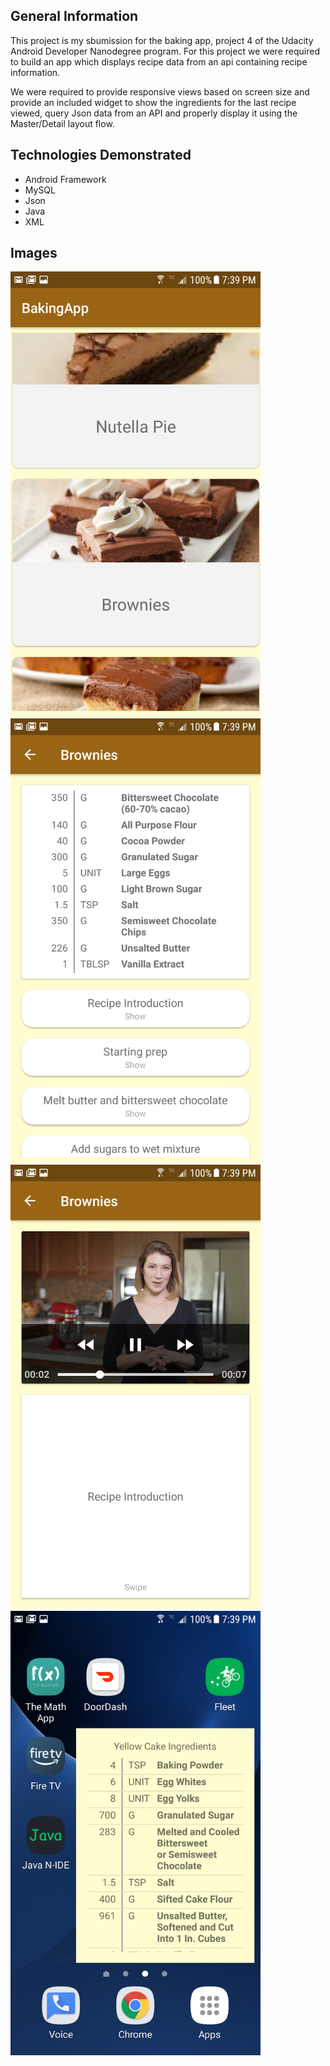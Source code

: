 ## General Information

This project is my sbumission for the baking app, project 4 of the Udacity Android Developer Nanodegree program. For this project we were required to build an app which displays recipe data from an api containing recipe information.

We were required to provide responsive views based on screen size and provide an included widget to show the ingredients for the last recipe viewed, query Json data from an API and properly display it using the Master/Detail layout flow.

## Technologies Demonstrated

* Android Framework
* MySQL
* Json
* Java
* XML

## Images

<img src="https://github.com/StevenBerdak/BakingApp/blob/master/readme/app_screenshots_1.png" width=400 /> <img src="https://github.com/StevenBerdak/BakingApp/blob/master/readme/app_screenshots_2.png" width=400 /> <img src="https://github.com/StevenBerdak/BakingApp/blob/master/readme/app_screenshots_3.png" width=400 /> <img src="https://github.com/StevenBerdak/BakingApp/blob/master/readme/app_screenshots_4.png" width=400 />

